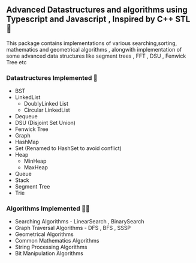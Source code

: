 ## Advanced Datastructures and algorithms using Typescript and Javascript , Inspired by C++ STL :tada:
This package contains implementations of various searching,sorting, mathematics and geometrical algorithms , alongwith implementation of some advanced data structures like segment trees , FFT , DSU , Fenwick Tree etc

### Datastructures Implemented :muscle:
- BST
- LinkedList
  - DoublyLinked List
  - Circular LinkedList
- Dequeue
- DSU (Disjoint Set Union)
- Fenwick Tree
- Graph
- HashMap
- Set (Renamed to HashSet to avoid conflict)
- Heap 
  - MinHeap
  - MaxHeap
- Queue
- Stack
- Segment Tree
- Trie

### Algorithms Implemented :astronaut:
- Searching Algorithms - LinearSearch , BinarySearch
- Graph Traversal Algorithms - DFS , BFS , SSSP 
- Geometrical Algorithms
- Common Mathematics Algorithms 
- String Processing Algorithms
- Bit Manipulation Algorithms